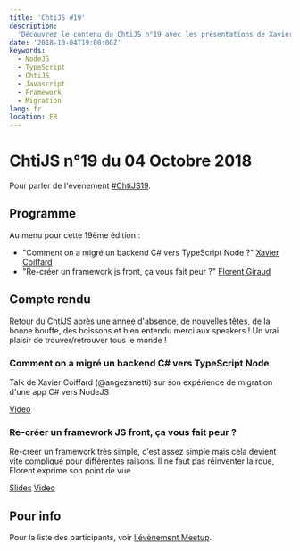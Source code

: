 ```yaml
---
title: 'ChtiJS #19'
description:
  'Découvrez le contenu du ChtiJS n°19 avec les présentations de Xavier Coiffard et Florent Giraud.'
date: '2018-10-04T19:00:00Z'
keywords:
  - NodeJS
  - TypeScript
  - ChtiJS
  - Javascript
  - Framework
  - Migration
lang: fr
location: FR
---
```


# ChtiJS n°19 du 04 Octobre 2018

Pour parler de l'évènement
[#ChtiJS19](https://www.meetup.com/fr-FR/FranceJS/events/254372048/).

## Programme

Au menu pour cette 19ème édition :

- "Comment on a migré un backend C# vers TypeScript Node ?"
  [Xavier Coiffard](https://twitter.com/angezanetti)
- "Re-créer un framework js front, ça vous fait peur ?"
  [Florent Giraud](https://twitter.com/giraud_florent)
  
## Compte rendu

Retour du ChtiJS après une année d'absence, de nouvelles têtes, de la bonne
bouffe, des boissons et bien entendu merci aux speakers ! Un vrai plaisir de
trouver/retrouver tous le monde !

### Comment on a migré un backend C# vers TypeScript Node

Talk de Xavier Coiffard (@angezanetti) sur son expérience de migration d'une app
C# vers NodeJS

[Video](https://www.youtube.com/watch?v=JSnCPURYP64&feature=youtu.be)

### Re-créer un framework JS front, ça vous fait peur ?

Re-creer un framework très simple, c'est assez simple mais cela devient vite
compliqué pour différentes raisons. Il ne faut pas réinventer la roue, Florent
exprime son point de vue

[Slides](https://slides.com/florentgiraud/deck-3#/)
[Video](https://www.youtube.com/watch?v=Q-i-DIHkWTc)

## Pour info

Pour la liste des participants, voir
[l'évènement Meetup](https://www.meetup.com/fr-FR/FranceJS/events/254372048/).
